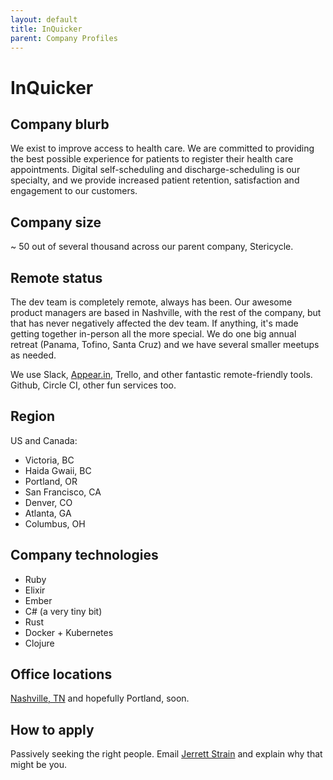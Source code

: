 ```yaml
---
layout: default
title: InQuicker
parent: Company Profiles
---
```


# InQuicker

## Company blurb
We exist to improve access to health care. We are committed to providing the best
possible experience for patients to register their health care appointments. Digital self-scheduling and
discharge-scheduling is our specialty, and we provide increased patient retention, satisfaction and engagement
to our customers.

## Company size
~ 50 out of several thousand across our parent company, Stericycle.

## Remote status
The dev team is completely remote, always has been. Our awesome product managers are based in Nashville, with
the rest of the company, but that has never negatively affected the dev team. If anything, it's made getting
together in-person all the more special. We do one big annual retreat (Panama, Tofino, Santa Cruz) and we have
several smaller meetups as needed.

We use Slack, [Appear.in](https://appear.in), Trello, and other fantastic remote-friendly tools. Github,
Circle CI, other fun services too.

## Region
US and Canada:

* Victoria, BC
* Haida Gwaii, BC
* Portland, OR
* San Francisco, CA
* Denver, CO
* Atlanta, GA
* Columbus, OH

## Company technologies
* Ruby
* Elixir
* Ember
* C# (a very tiny bit)
* Rust
* Docker + Kubernetes
* Clojure

## Office locations
[Nashville, TN](https://goo.gl/maps/8xGfZPnaq4B2) and hopefully Portland, soon.

## How to apply
Passively seeking the right people. Email [Jerrett Strain](mailto:jerrett@inquicker.com) and explain why that might be you.
